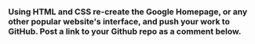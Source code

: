 ### Using HTML and CSS re-create the Google Homepage, or any other popular website's interface, and push your work to GitHub. Post a link to your Github repo as a comment below.
